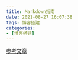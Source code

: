 ```yaml
---
title: Markdown指南
date: 2021-08-27 16:07:38
tags: 博客搭建
categories:
- [博客搭建]
---
```

[参考文章](https://www.markdown.xyz/getting-started/)
